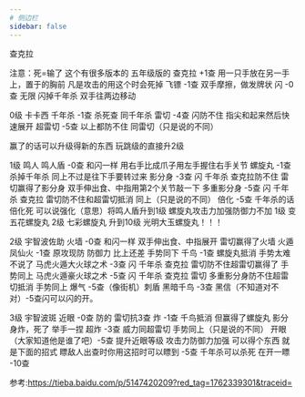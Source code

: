 ```yaml
---
# 侧边栏
sidebar: false
---
```

查克拉

注意：死=输了 这个有很多版本的 五年级版的
查克拉  +1查 用一只手放在另一手上，置于的胸前 凡是攻击的用这个时会死掉
飞镖    -1查 双手摩擦，做发牌状
闪      -0查 无限 闪掉千年杀 双手往两边移动

0级
卡卡西
千年杀  -1查 杀死查 同千年杀
雷切    -4查 闪防不住 指尖和起来然后快速展开
超雷切  -5查 以上都防不住 同雷切（只是说的不同）

赢了的话可以升级得新的东西 玩跳级的直接升2级

1级 
鸣人
鸣人盾 -0查 和闪一样 用右手比成爪子用左手握住右手关节
螺旋丸 -1查 杀掉千年杀 同上不过是往下手要转过来
影分身 -3查 闪 千年杀 查克拉防不住 雷切赢得了影分身 双手伸出食、中指用第2个关节敲一下
多重影分身 -5查 闪 千年杀 查克拉 雷切防不住和超雷切抵消 同上（只是说的不同）
倍化 -5查 千年杀的话倍化死 可以说强化（意思）将鸣人盾升到1级 螺旋丸攻击力加强防御力不加 1级 变五花螺旋丸 2级 七彩螺旋丸 升到10级 光明大玉螺旋丸！！！ 

2级
宇智波佐助
火墙 -0查 和闪一样 双手伸出食、中指展开 雷切赢得了火墙 
火遁凤仙火 -1查 原攻现防 防御力 比上还差 手势同下 
千鸟 -1查 螺旋丸抵消 手势太难不说了
马虎火遁大火球之术 -3查 闪 千年杀 查克拉 雷切防不住超雷切赢得了 手势同上
马虎火遁豪火球之术 -5查 闪 千年杀 查克拉 雷切 多重影分身防不住超雷切抵消 手势同上
爆气 -5查（像街机）刺盾 
黑暗千鸟 -3查 
黑信（不知道对不对）-5查闪可以闪的开。

3级
宇智波斑
近眼 -0查 防的 雷切抗3查
炸   -1查 千鸟抵消 但赢得了螺旋丸 影分身炸，死了 举手一捏
超炸 -3查 威力同超雷切 手势同上（只是说的不同）
开眼（大家知道他是谁了吧）-5查 提升近眼等级 攻击力防御力加强 可以得个东西 就是下面的招式 
瞟敌人出查时你用这招时可以瞟到 -5查 千年杀可以杀死 
在开一瞟  -10查

参考:https://tieba.baidu.com/p/5147420209?red_tag=1762339301&traceid=